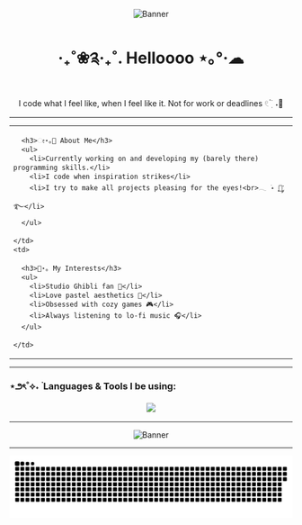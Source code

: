 <p align="center">
  <img 
    src="https://i.pinimg.com/originals/4b/a4/a3/4ba4a3201379339649ace503f62e7b8c.gif" 
    alt="Banner"
    width="100%"
    height="180"
  />
</p>







<h1 align="center">‧₊˚❀༉‧₊˚. Helloooo ⋆｡°·☁︎ </h1>
<p align="center">
  I code what I feel like, when I feel like it.  
  Not for work or deadlines 𓏲 ๋࣭ ࣪ ˖🎐
</p>

---

<table>
  <tr>
    <td>

      <h3>ೕ⋆｡🌷 About Me</h3>
      <ul>
        <li>Currently working on and developing my (barely there) programming skills.</li>
        <li>I code when inspiration strikes</li>
        <li>I try to make all projects pleasing for the eyes!<br>𓂃 ࣪˖ ִֶָ🐇་༘࿐</li>
      </ul>

    </td>
    <td>

      <h3>🌸⋆｡ My Interests</h3>
      <ul>
        <li>Studio Ghibli fan 🌙</li>
        <li>Love pastel aesthetics 🎀</li>
        <li>Obsessed with cozy games 🎮</li>
        <li>Always listening to lo-fi music 🎧</li>
      </ul>

    </td>
  </tr>
</table>

---

### ⋆౨ৎ˚⟡˖ ࣪ Languages & Tools I be using:

<p align="center">
  <img src="https://skillicons.dev/icons?i=html,css,js,vscode,flutter,firebase,github,&theme=light" />
</p>

---

<p align="center">
  <img 
    src="https://i.pinimg.com/originals/70/82/63/70826360a72047abc1ff324e7df77b65.gif" 
    alt="Banner"
    width="100%"
    height="200"
  />
</p>

---


<!-- ![Snake animation](https://github.com/Pepyn0/Pepyn0/blob/output/github-contribution-grid-snake.svg) -->
<div>
  <img src="https://github.com/Pepyn0/Pepyn0/raw/output/github-contribution-grid-snake.svg" alt="snake">
</div>

